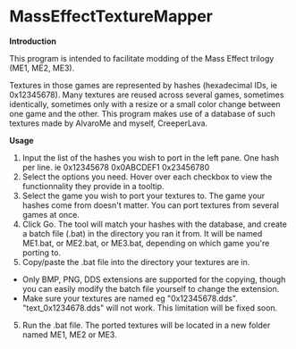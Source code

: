 # MassEffectTextureMapper

**Introduction**

This program is intended to facilitate modding of the Mass Effect trilogy (ME1, ME2, ME3).

Textures in those games are represented by hashes (hexadecimal IDs, ie 0x12345678). Many textures are reused across several games, sometimes identically, sometimes only with a resize or a small color change between one game and the other. This program makes use of a database of such textures made by AlvaroMe and myself, CreeperLava.

**Usage**

1. Input the list of the hashes you wish to port in the left pane. One hash per line. ie
0x12345678
0x0ABCDEF1
0x23456780
2. Select the options you need. Hover over each checkbox to view the functionnality they provide in a tooltip.
3. Select the game you wish to port your textures to. The game your hashes come from doesn't matter. You can port textures from several games at once.
3. Click Go. The tool will match your hashes with the database, and create a batch file (.bat) in the directory you ran it from. It will be named ME1.bat, or ME2.bat, or ME3.bat, depending on which game you're porting to.
4. Copy/paste the .bat file into the directory your textures are in.
- Only BMP, PNG, DDS extensions are supported for the copying, though you can easily modify the batch file yourself to change the extension.
- Make sure your textures are named eg "0x12345678.dds". "text\_0x1234678.dds" will not work. This limitation will be fixed soon.
5. Run the .bat file. The ported textures will be located in a new folder named ME1, ME2 or ME3.

